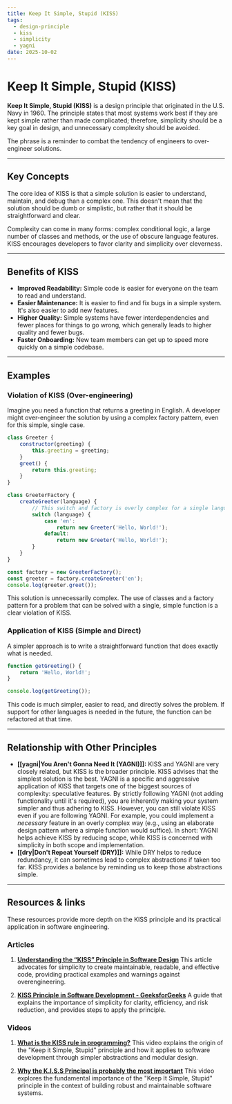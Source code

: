 ```yaml
---
title: Keep It Simple, Stupid (KISS)
tags:
  - design-principle
  - kiss
  - simplicity
  - yagni
date: 2025-10-02
---
```

# Keep It Simple, Stupid (KISS)

**Keep It Simple, Stupid (KISS)** is a design principle that originated in the U.S. Navy in 1960. The principle states that most systems work best if they are kept simple rather than made complicated; therefore, simplicity should be a key goal in design, and unnecessary complexity should be avoided.

The phrase is a reminder to combat the tendency of engineers to over-engineer solutions.

---

## Key Concepts

The core idea of KISS is that a simple solution is easier to understand, maintain, and debug than a complex one. This doesn't mean that the solution should be dumb or simplistic, but rather that it should be straightforward and clear.

Complexity can come in many forms: complex conditional logic, a large number of classes and methods, or the use of obscure language features. KISS encourages developers to favor clarity and simplicity over cleverness.

---

## Benefits of KISS

- **Improved Readability:** Simple code is easier for everyone on the team to read and understand.
- **Easier Maintenance:** It is easier to find and fix bugs in a simple system. It's also easier to add new features.
- **Higher Quality:** Simple systems have fewer interdependencies and fewer places for things to go wrong, which generally leads to higher quality and fewer bugs.
- **Faster Onboarding:** New team members can get up to speed more quickly on a simple codebase.

---

## Examples

### Violation of KISS (Over-engineering)

Imagine you need a function that returns a greeting in English. A developer might over-engineer the solution by using a complex factory pattern, even for this simple, single case.

```javascript
class Greeter {
    constructor(greeting) {
        this.greeting = greeting;
    }
    greet() {
        return this.greeting;
    }
}

class GreeterFactory {
    createGreeter(language) {
        // This switch and factory is overly complex for a single language.
        switch (language) {
            case 'en':
                return new Greeter('Hello, World!');
            default:
                return new Greeter('Hello, World!');
        }
    }
}

const factory = new GreeterFactory();
const greeter = factory.createGreeter('en');
console.log(greeter.greet());
```
This solution is unnecessarily complex. The use of classes and a factory pattern for a problem that can be solved with a single, simple function is a clear violation of KISS.

### Application of KISS (Simple and Direct)

A simpler approach is to write a straightforward function that does exactly what is needed.

```javascript
function getGreeting() {
    return 'Hello, World!';
}

console.log(getGreeting());
```
This code is much simpler, easier to read, and directly solves the problem. If support for other languages is needed in the future, the function can be refactored at that time.

---

## Relationship with Other Principles

- **[[yagni|You Aren't Gonna Need It (YAGNI)]]:** KISS and YAGNI are very closely related, but KISS is the broader principle. KISS advises that the simplest solution is the best. YAGNI is a specific and aggressive application of KISS that targets one of the biggest sources of complexity: speculative features. By strictly following YAGNI (not adding functionality until it's required), you are inherently making your system simpler and thus adhering to KISS. However, you can still violate KISS even if you are following YAGNI. For example, you could implement a *necessary* feature in an overly complex way (e.g., using an elaborate design pattern where a simple function would suffice). In short: YAGNI helps achieve KISS by reducing scope, while KISS is concerned with simplicity in both scope and implementation.
- **[[dry|Don't Repeat Yourself (DRY)]]:** While DRY helps to reduce redundancy, it can sometimes lead to complex abstractions if taken too far. KISS provides a balance by reminding us to keep those abstractions simple.

---

## Resources & links

These resources provide more depth on the KISS principle and its practical application in software engineering.

### Articles

1.  **[Understanding the “KISS” Principle in Software Design](https://medium.com/@Masoncoding/understanding-the-kiss-principle-in-software-design-keep-it-simple-stupid-6f5fcd8913f3)**
    This article advocates for simplicity to create maintainable, readable, and effective code, providing practical examples and warnings against overengineering.

2.  **[KISS Principle in Software Development - GeeksforGeeks](https://www.geeksforgeeks.org/software-engineering/kiss-principle-in-software-development/)**
    A guide that explains the importance of simplicity for clarity, efficiency, and risk reduction, and provides steps to apply the principle.

### Videos

1.  **[What is the KISS rule in programming?](https://www.youtube.com/watch?v=bEG94zyZlX0)**
    This video explains the origin of the "Keep it Simple, Stupid" principle and how it applies to software development through simpler abstractions and modular design.

2.  **[Why the K.I.S.S Principal is probably the most important](https://www.youtube.com/watch?v=Cml5Tb4PTbA)**
    This video explores the fundamental importance of the "Keep It Simple, Stupid" principle in the context of building robust and maintainable software systems.